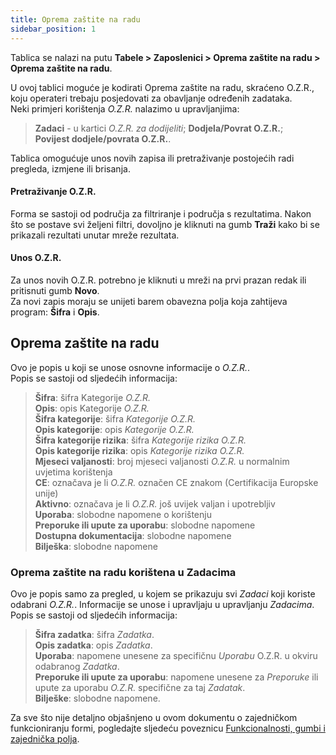 ```yaml
---
title: Oprema zaštite na radu
sidebar_position: 1
---
```


Tablica se nalazi na putu **Tabele > Zaposlenici > Oprema zaštite na radu > Oprema zaštite na radu**.

U ovoj tablici moguće je kodirati Oprema zaštite na radu, skraćeno O.Z.R., koju operateri trebaju posjedovati za obavljanje određenih zadataka.  
Neki primjeri korištenja *O.Z.R.* nalazimo u upravljanjima:
> **Zadaci** - u kartici *O.Z.R. za dodijeliti*;
> **Dodjela/Povrat O.Z.R.**;   
> **Povijest dodjele/povrata O.Z.R.**.

Tablica omogućuje unos novih zapisa ili pretraživanje postojećih radi pregleda, izmjene ili brisanja.

#### Pretraživanje O.Z.R.

Forma se sastoji od područja za filtriranje i područja s rezultatima. Nakon što se postave svi željeni filtri, dovoljno je kliknuti na gumb **Traži** kako bi se prikazali rezultati unutar mreže rezultata.

#### Unos O.Z.R.

Za unos novih O.Z.R. potrebno je kliknuti u mreži na prvi prazan redak ili pritisnuti gumb **Novo**.   
Za novi zapis moraju se unijeti barem obavezna polja koja zahtijeva program: **Šifra** i **Opis**.

## Oprema zaštite na radu

Ovo je popis u koji se unose osnovne informacije o *O.Z.R.*.   
Popis se sastoji od sljedećih informacija:   
> **Šifra**: šifra Kategorije *O.Z.R.*   
> **Opis**: opis Kategorije *O.Z.R.*   
> **Šifra kategorije**: šifra *Kategorije O.Z.R.*  
> **Opis kategorije**: opis *Kategorije O.Z.R.*   
> **Šifra kategorije rizika**: šifra *Kategorije rizika O.Z.R.*  
> **Opis kategorije rizika**: opis *Kategorije rizika O.Z.R.*   
> **Mjeseci valjanosti**: broj mjeseci valjanosti *O.Z.R.* u normalnim uvjetima korištenja   
> **CE**: označava je li *O.Z.R.* označen CE znakom (Certifikacija Europske unije)   
> **Aktivno**: označava je li *O.Z.R.* još uvijek valjan i upotrebljiv   
> **Uporaba**: slobodne napomene o korištenju   
> **Preporuke ili upute za uporabu**: slobodne napomene   
> **Dostupna dokumentacija**: slobodne napomene  
> **Bilješka**: slobodne napomene

### Oprema zaštite na radu korištena u Zadacima

Ovo je popis samo za pregled, u kojem se prikazuju svi *Zadaci* koji koriste odabrani *O.Z.R.*.
Informacije se unose i upravljaju u upravljanju *Zadacima*.
Popis se sastoji od sljedećih informacija:  
> **Šifra zadatka**: šifra *Zadatka*.   
> **Opis zadatka**:  opis *Zadatka*.   
> **Uporaba**: napomene unesene za specifičnu *Uporabu* O.Z.R. u okviru odabranog *Zadatka*.   
> **Preporuke ili upute za uporabu**: napomene unesene za *Preporuke* ili upute za uporabu *O.Z.R.* specifične za taj *Zadatak*.  
> **Bilješke**: slobodne napomene.


Za sve što nije detaljno objašnjeno u ovom dokumentu o zajedničkom funkcioniranju formi, pogledajte sljedeću poveznicu [Funkcionalnosti, gumbi i zajednička polja](/docs/guide/common).
